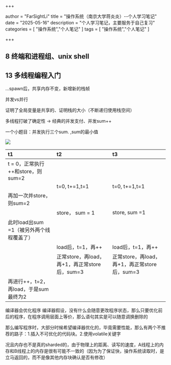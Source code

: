 
+++

author = "FarSightLi"
title = "操作系统（南京大学蒋炎炎）--个人学习笔记"
date = "2025-05-16"
description = "个人学习笔记，主要服务于自己复习"
categories = [
    "操作系统","个人笔记"
]
tags = [
   "操作系统","个人笔记"
]

+++

## 8 终端和进程组、unix shell





## 13 多线程编程入门



...spawn后，共享内存不变，新增新的栈帧

并发vs并行

证明了全局变量是共享的、证明栈的大小（不断递归使用栈空间）



多线程打破了确定性 -> 经典的并发支付、并发sum++

一个小题目：并发执行三个sum. ,sum的最小值

![](%E6%93%8D%E4%BD%9C%E7%B3%BB%E7%BB%9F_md_files/f600f690-3c94-11f0-b8e7-657dd91a99a2_20250529215814.jpeg?v=1&type=image&token=V1%253APlTHswpyJ4TAwJO0BUEAJKomA_NiMN0hAjYUbPCPffU)



&#x20;

| t1                        | t2                                | t3                                |
| :------------------------ | :-------------------------------- | :-------------------------------- |
| t = 0，正常执行++和store，则sum=2 |                                   |                                   |
|                           | t=0, t+=1,t=1                     | t=0, t+=1,t=1                     |
| 再加一次并store，则sum=2         |                                   |                                   |
|                           | store， sum = 1                    | store, sum =1                     |
| 此时load出sum =1（被另外两个线程覆盖了） |                                   |                                   |
|                           | load后，t=1，再++                     | load后，t=1，再++                     |
|                           | 正常store，再load，再+1，再正常store后，sum=3 | 正常store，再load，再+1，再正常store后，sum=3 |
| 再进行++，t=2，再load，于是sum最终为2 |                                   |                                   |



编译器会优化程序 编译器假设，没有什么会随意更改程序状态，那么只要优化前后的程序，在程序调用层面上等价，那么语句其实是可以随意调换删除的



那么编写程序时，大部分时候希望编译器优化的，毕竟需要性能，那么有两个不推荐的路子：1.插入不可优化的代码块。2.使用volatile关键字



况且内存也不是真的sharded的，由于物理上的距离、读写的速度，A线程上的内存和B线程上的内存是很有可能不一致的（因为为了保证快，操作系统读取时，是立马返回的，而不是像其他内存块确认是否有修改）
